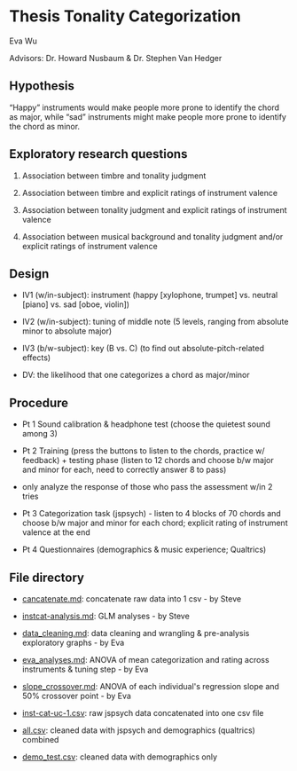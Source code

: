 # Thesis Tonality Categorization

Eva Wu

Advisors: Dr. Howard Nusbaum & Dr. Stephen Van Hedger

## Hypothesis 

“Happy” instruments would make people more prone to identify the chord as major, 
while “sad” instruments might make people more prone to identify the chord as minor.

## Exploratory research questions 

1) Association between timbre and tonality judgment 

2) Association between timbre and explicit ratings of instrument valence

3) Association between tonality judgment and explicit ratings of instrument valence

4) Association between musical background and tonality judgment and/or explicit ratings of instrument valence

## Design

* IV1 (w/in-subject): instrument (happy [xylophone, trumpet] vs. neutral [piano] vs. sad [oboe, violin]) 

* IV2 (w/in-subject): tuning of middle note (5 levels, ranging from absolute minor to absolute major)

* IV3 (b/w-subject): key (B vs. C) (to find out absolute-pitch-related effects)

* DV: the likelihood that one categorizes a chord as major/minor 

## Procedure

* Pt 1 Sound calibration & headphone test (choose the quietest sound among 3)

* Pt 2 Training (press the buttons to listen to the chords, practice w/ feedback) + 
testing phase (listen to 12 chords and choose b/w major and minor for each, need to correctly answer 8 to pass)

* only analyze the response of those who pass the assessment w/in 2 tries

* Pt 3 Categorization task (jspsych) - listen to 4 blocks of 70 chords and choose b/w major and minor for each chord; 
explicit rating of instrument valence at the end

* Pt 4 Questionnaires (demographics & music experience; Qualtrics)

## File directory

* [cancatenate.md](cancatenate.Rmd): concatenate raw data into 1 csv - by Steve

* [instcat-analysis.md](instcat-analysis.Rmd): GLM analyses - by Steve

* [data_cleaning.md](data_cleaning.md): data cleaning and wrangling & pre-analysis exploratory graphs - by Eva

* [eva_analyses.md](eva_analyses.md): ANOVA of mean categorization and rating across instruments & tuning step - by Eva

* [slope_crossover.md](slope_crossover.md): ANOVA of each individual's regression slope and 50% crossover point - by Eva

* [inst-cat-uc-1.csv](inst-cat-uc-1.csv): raw jspsych data concatenated into one csv file

* [all.csv](all.csv): cleaned data with jspsych and demographics (qualtrics) combined

* [demo_test.csv](demo_test.csv): cleaned data with demographics only